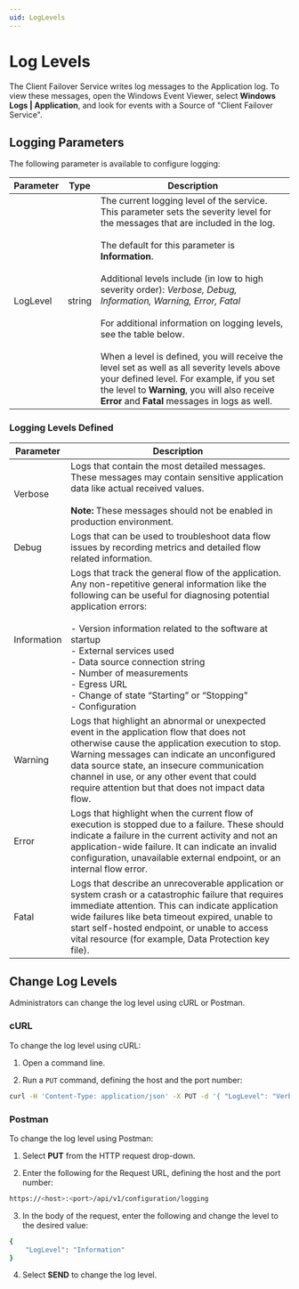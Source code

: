 ```yaml
---
uid: LogLevels
---
```


# Log Levels

The Client Failover Service writes log messages to the Application log. To view these messages, open the Windows Event Viewer, select **Windows Logs | Application**, and look for events with a Source of "Client Failover Service". 

## Logging Parameters

The following parameter is available to configure logging:

| Parameter                 |  Type     | Description                                                  |
| ------------------------- | --------- | ------------------------------------------------------------ |
| LogLevel                   | string    | The current logging level of the service. This parameter sets the severity level for the messages that are included in the log. <br><br> The default for this parameter is **Information**. <br><br> Additional levels include (in low to high severity order): *Verbose, Debug, Information, Warning, Error, Fatal* <br><br> For additional information on logging levels, see the table below. <br><br> When a level is defined, you will receive the level set as well as all severity levels above your defined level. For example, if you set the level to **Warning**, you will also receive **Error** and **Fatal** messages in logs as well.|

### Logging Levels Defined

| Parameter                 | Description                                                  |
| ------------------------- | ------------------------------------------------------------ |
| Verbose                    | Logs that contain the most detailed messages. These messages may contain sensitive application data like actual received values. <br><br> **Note:** These messages should not be enabled in production environment. |
| Debug                     | Logs that can be used to troubleshoot data flow issues by recording metrics and detailed flow related information. |
| Information               | Logs that track the general flow of the application. Any non-repetitive general information like the following can be useful for diagnosing potential application errors: <br><br> - Version information related to the software at startup <br> - External services used <br> - Data source connection string <br> - Number of measurements <br> - Egress URL <br> - Change of state “Starting” or “Stopping” <br> - Configuration |
| Warning                   | Logs that highlight an abnormal or unexpected event in the application flow that does not otherwise cause the application execution to stop. Warning messages can indicate an unconfigured data source state, an insecure communication channel in use, or any other event that could require attention but that does not impact data flow. |
| Error                     | Logs that highlight when the current flow of execution is stopped due to a failure. These should indicate a failure in the current activity and not an application-wide failure. It can indicate an invalid configuration, unavailable external endpoint, or an internal flow error. |
| Fatal                     | Logs that describe an unrecoverable application or system crash or a catastrophic failure that requires immediate attention. This can indicate application wide failures like beta timeout expired, unable to start self-hosted endpoint, or unable to access vital resource (for example, Data Protection key file). |

## Change Log Levels

Administrators can change the log level using cURL or Postman.

### cURL

To change the log level using cURL:

1. Open a command line.

2. Run a `PUT` command, defining the host and the port number:

```bash
curl -H 'Content-Type: application/json' -X PUT -d '{ "LogLevel": "Verbose" }' "https://<host>:<port>/api/v1/configuration/logging"
```
     
### Postman

To change the log level using Postman:

1. Select **PUT** from the HTTP request drop-down.

2. Enter the following for the Request URL, defining the host and the port number:

```bash
https://<host>:<port>/api/v1/configuration/logging
```

3. In the body of the request, enter the following and change the level to the desired value:

```bash
{
    "LogLevel": "Information"
}
```

4. Select **SEND** to change the log level. 

